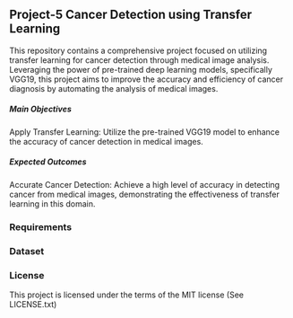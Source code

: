 ## Project-5 Cancer Detection using Transfer Learning

This repository contains a comprehensive project focused on utilizing transfer learning for cancer detection through medical image analysis. Leveraging the power of pre-trained deep learning models, specifically VGG19, this project aims to improve the accuracy and efficiency of cancer diagnosis by automating the analysis of medical images.

##### Main Objectives
Apply Transfer Learning: Utilize the pre-trained VGG19 model to enhance the accuracy of cancer detection in medical images.

##### Expected Outcomes
Accurate Cancer Detection: Achieve a high level of accuracy in detecting cancer from medical images, demonstrating the effectiveness of transfer learning in this domain.


### Requirements 



### Dataset




### License
This project is licensed under the terms of the MIT license (See LICENSE.txt)

